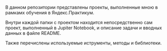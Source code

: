 В данном репозитории представлены проекты, выполненные мною в рамкамх обучения в Яндекс.Практикум.

Внутри каждой папки с проектом находится непосредственно сам проект, выполненный в Jupiter Notebook, и описание задачи и вводных данных в файле README. 

Также перечислены используемые иструменты, методы и библиотеки.
